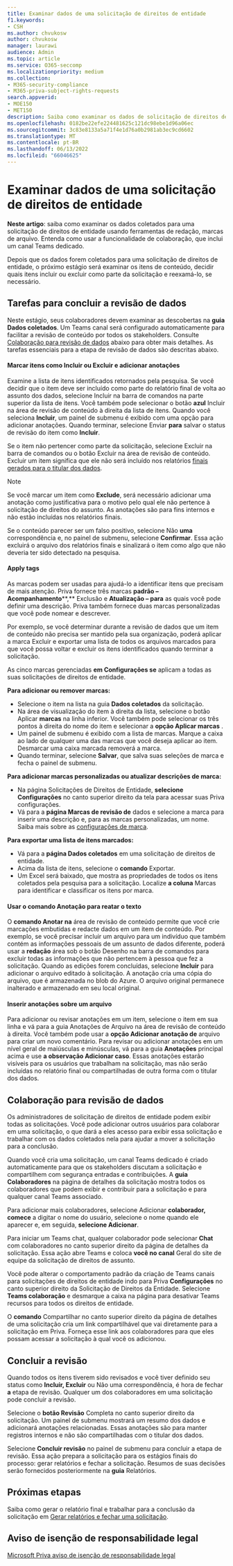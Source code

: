 ```yaml
---
title: Examinar dados de uma solicitação de direitos de entidade
f1.keywords:
- CSH
ms.author: chvukosw
author: chvukosw
manager: laurawi
audience: Admin
ms.topic: article
ms.service: O365-seccomp
ms.localizationpriority: medium
ms.collection:
- M365-security-compliance
- M365-priva-subject-rights-requests
search.appverid:
- MOE150
- MET150
description: Saiba como examinar os dados de solicitação de direitos de entidade coletados Microsoft Priva e colaborar na conclusão da solicitação.
ms.openlocfilehash: 0182be22efe224481625c121dc98ebe1d96a06ec
ms.sourcegitcommit: 3c83e8133a5a71f4e1d76a0b2981ab3ec9cd6602
ms.translationtype: MT
ms.contentlocale: pt-BR
ms.lasthandoff: 06/13/2022
ms.locfileid: "66046625"
---
```

# <a name="review-data-for-a-subject-rights-request"></a>Examinar dados de uma solicitação de direitos de entidade

**Neste artigo**: saiba como examinar os dados coletados para uma solicitação de direitos de entidade usando ferramentas de redação, marcas de arquivo. Entenda como usar a funcionalidade de colaboração, que inclui um canal Teams dedicado.

Depois que os dados forem coletados para uma solicitação de direitos de entidade, o próximo estágio será examinar os itens de conteúdo, decidir quais itens incluir ou excluir como parte da solicitação e reexamá-lo, se necessário.

## <a name="tasks-for-completing-the-data-review"></a>Tarefas para concluir a revisão de dados

Neste estágio, seus colaboradores devem examinar as descobertas na **guia Dados coletados**. Um Teams canal será configurado automaticamente para facilitar a revisão de conteúdo por todos os stakeholders. Consulte [Colaboração para revisão de dados](#collaboration-for-data-review) abaixo para obter mais detalhes. As tarefas essenciais para a etapa de revisão de dados são descritas abaixo.

#### <a name="mark-items-as-include-or-exclude-and-add-notes"></a>Marcar itens como Incluir ou Excluir e adicionar anotações

Examine a lista de itens identificados retornados pela pesquisa. Se você decidir que o item deve ser incluído como parte do relatório final de volta ao assunto dos dados, selecione  Incluir na barra de comandos na parte superior da lista de itens. Você também pode selecionar o botão **azul** Incluir na área de revisão de conteúdo à direita da lista de itens. Quando você seleciona **Incluir**, um painel de submenu é exibido com uma opção para adicionar anotações. Quando terminar, selecione Enviar **para** salvar o status de revisão do item como **Incluir**.

Se o item não pertencer como parte da solicitação, selecione Excluir na  barra de comandos ou o botão Excluir  na área de revisão de conteúdo. Excluir um item significa que ele não será incluído nos relatórios [finais gerados para o titular dos dados](subject-rights-requests-reports.md).

> [!NOTE]
> Se você marcar um item como **Exclude**, será necessário adicionar uma anotação como justificativa para o motivo pelo qual ele não pertence à solicitação de direitos do assunto. As anotações são para fins internos e não estão incluídas nos relatórios finais.

Se o conteúdo parecer ser um falso positivo, selecione Não **uma** correspondência e, no painel de submenu, selecione **Confirmar**. Essa ação excluirá o arquivo dos relatórios finais e sinalizará o item como algo que não deveria ter sido detectado na pesquisa.

#### <a name="apply-tags"></a>Apply tags

As marcas podem ser usadas para ajudá-lo a identificar itens que precisam de mais atenção. Priva fornece três marcas **padrão – Acompanhamento****,** Exclusão e **Atualização – para** as quais você pode definir uma descrição. Priva também fornece duas marcas personalizadas que você pode nomear e descrever.

Por exemplo, se você determinar durante a revisão de dados que um item de conteúdo não precisa ser mantido pela sua organização, poderá aplicar a marca  Excluir e exportar uma lista de todos os arquivos marcados para que você possa voltar e excluir os itens identificados quando terminar a solicitação.

As cinco marcas gerenciadas **em Configurações se** aplicam a todas as suas solicitações de direitos de entidade.

**Para adicionar ou remover marcas:**

- Selecione o item na lista na guia **Dados coletados** da solicitação.
- Na área de visualização do item à direita da lista, selecione o botão Aplicar **marcas** na linha inferior. Você também pode selecionar os três pontos à direita do nome do item e selecionar a **opção Aplicar marcas** .
- Um painel de submenu é exibido com a lista de marcas. Marque a caixa ao lado de qualquer uma das marcas que você deseja aplicar ao item. Desmarcar uma caixa marcada removerá a marca.
- Quando terminar, selecione **Salvar**, que salva suas seleções de marca e fecha o painel de submenu.

**Para adicionar marcas personalizadas ou atualizar descrições de marca:**
- Na página Solicitações de Direitos de Entidade, **selecione Configurações** no canto superior direito da tela para acessar suas Priva configurações.
- Vá para a **página Marcas de revisão de** dados e selecione a marca para inserir uma descrição e, para as marcas personalizadas, um nome. Saiba mais sobre as [configurações de marca](priva-settings.md#data-review-tags).

**Para exportar uma lista de itens marcados:**
- Vá para a **página Dados coletados** em uma solicitação de direitos de entidade.
- Acima da lista de itens, selecione o **comando** Exportar.
- Um Excel será baixado, que mostra as propriedades de todos os itens coletados pela pesquisa para a solicitação. Localize **a coluna** Marcas para identificar e classificar os itens por marca.

#### <a name="use-the-annotate-command-to-redact-text"></a>Usar o comando Anotação para reatar o texto
O **comando Anotar na** área de revisão de conteúdo permite que você crie marcações embutidas e redacte dados em um item de conteúdo. Por exemplo, se você precisar incluir um arquivo para um indivíduo que também contém as informações pessoais de um assunto de dados diferente, poderá usar a **redação** área sob o botão Desenho na barra de comandos para excluir todas as informações que não pertencem à pessoa que fez a solicitação. Quando as edições forem concluídas, selecione **Incluir** para adicionar o arquivo editado à solicitação. A anotação cria uma cópia do arquivo, que é armazenada no blob do Azure. O arquivo original permanece inalterado e armazenado em seu local original.

#### <a name="enter-notes-about-a-file"></a>Inserir anotações sobre um arquivo
Para adicionar ou revisar anotações em um item, selecione o item em sua linha e vá para  a guia Anotações de Arquivo na área de revisão de conteúdo à direita. Você também pode usar a **opção Adicionar anotação de** arquivo para criar um novo comentário. Para revisar ou adicionar anotações em um nível geral de maiúsculas e minúsculas, vá para a guia **Anotações** principal acima e use **a observação Adicionar caso**. Essas anotações estarão visíveis para os usuários que trabalham na solicitação, mas não serão incluídas no relatório final ou compartilhadas de outra forma com o titular dos dados.

## <a name="collaboration-for-data-review"></a>Colaboração para revisão de dados

Os administradores de solicitação de direitos de entidade podem exibir todas as solicitações. Você pode adicionar outros usuários para colaborar em uma solicitação, o que dará a eles acesso para exibir essa solicitação e trabalhar com os dados coletados nela para ajudar a mover a solicitação para a conclusão.

Quando você cria uma solicitação, um canal Teams dedicado é criado automaticamente para que os stakeholders discutam a solicitação e compartilhem com segurança entradas e contribuições. A **guia Colaboradores** na página de detalhes da solicitação mostra todos os colaboradores que podem exibir e contribuir para a solicitação e para qualquer canal Teams associado.

Para adicionar mais colaboradores, selecione Adicionar **colaborador, comece** a digitar o nome do usuário, selecione o nome quando ele aparecer e, em seguida, **selecione Adicionar**.

Para iniciar um Teams chat, qualquer colaborador pode selecionar **Chat** com colaboradores no canto superior direito da página de detalhes da solicitação. Essa ação abre Teams e coloca **você no canal** Geral do site de equipe da solicitação de direitos de assunto.

Você pode alterar o comportamento padrão da criação de Teams canais para solicitações de direitos de entidade indo para Priva **Configurações** no canto superior direito da Solicitação de Direitos da Entidade. Selecione **Teams colaboração** e desmarque a caixa na página para desativar Teams recursos para todos os direitos de entidade.

O **comando** Compartilhar no canto superior direito da página de detalhes de uma solicitação cria um link compartilhável que vai diretamente para a solicitação em Priva. Forneça esse link aos colaboradores para que eles possam acessar a solicitação à qual você os adicionou.

## <a name="complete-the-review"></a>Concluir a revisão

Quando todos os itens tiverem sido revisados e você tiver definido seu status como **Incluir, Excluir** ou Não uma correspondência, é hora de fechar **a** etapa de revisão. Qualquer um dos colaboradores em uma solicitação pode concluir a revisão.

Selecione o **botão Revisão** Completa no canto superior direito da solicitação. Um painel de submenu mostrará um resumo dos dados e adicionará anotações relacionadas. Essas anotações são para manter registros internos e não são compartilhadas com o titular dos dados.

Selecione **Concluir revisão** no painel de submenu para concluir a etapa de revisão. Essa ação prepara a solicitação para os estágios finais do processo: gerar relatórios e fechar a solicitação. Resumos de suas decisões serão fornecidos posteriormente na **guia** Relatórios.

## <a name="next-steps"></a>Próximas etapas
Saiba como gerar o relatório final e trabalhar para a conclusão da solicitação em [Gerar relatórios e fechar uma solicitação](subject-rights-requests-reports.md).

## <a name="legal-disclaimer"></a>Aviso de isenção de responsabilidade legal

[Microsoft Priva aviso de isenção de responsabilidade legal](priva-disclaimer.md)
